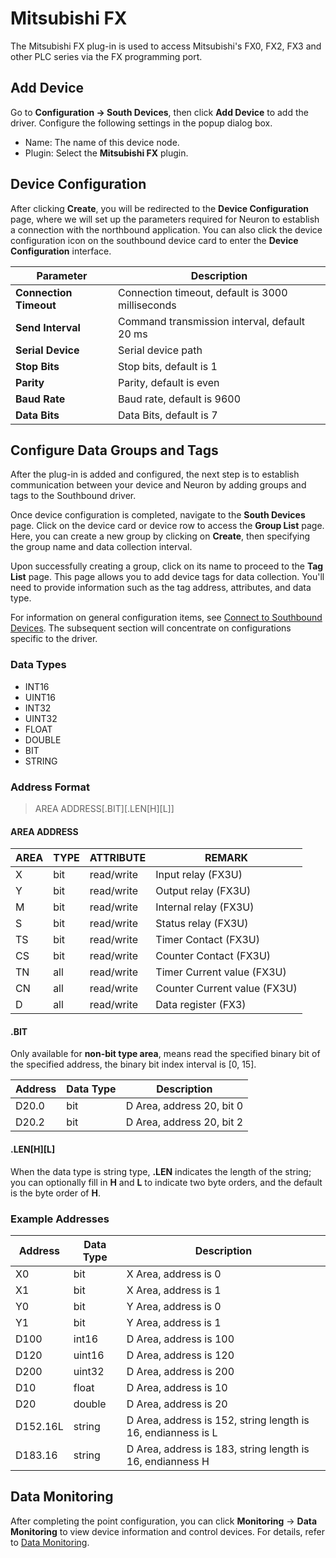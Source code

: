 # Mitsubishi FX

The Mitsubishi FX plug-in is used to access Mitsubishi's FX0, FX2, FX3 and other PLC series via the FX programming port.

## Add Device

Go to **Configuration -> South Devices**, then click **Add Device** to add the driver. Configure the following settings in the popup dialog box.

- Name: The name of this device node.
- Plugin: Select the **Mitsubishi FX** plugin.

## Device Configuration

After clicking **Create**, you will be redirected to the **Device Configuration** page, where we will set up the parameters required for Neuron to establish a connection with the northbound application. You can also click the device configuration icon on the southbound device card to enter the **Device Configuration** interface.

|  Parameter    |  Description              |
| -------- | ------------------------------ |
| **Connection Timeout** | Connection timeout, default is 3000 milliseconds |
| **Send Interval** | Command transmission interval, default 20 ms     |
| **Serial Device** | Serial device path                               |
| **Stop Bits** | Stop bits, default is 1                          |
| **Parity**  | Parity, default is even                          |
| **Baud Rate** | Baud rate, default is 9600                       |
| **Data Bits** | Data Bits, default is 7                          |

## Configure Data Groups and Tags

After the plug-in is added and configured, the next step is to establish communication between your device and Neuron by adding groups and tags to the Southbound driver.

Once device configuration is completed, navigate to the **South Devices** page. Click on the device card or device row to access the **Group List** page. Here, you can create a new group by clicking on **Create**, then specifying the group name and data collection interval.

Upon successfully creating a group, click on its name to proceed to the **Tag List** page. This page allows you to add device tags for data collection. You'll need to provide information such as the tag address, attributes, and data type.

For information on general configuration items, see [Connect to Southbound Devices](../south-devices.md). The subsequent section will concentrate on configurations specific to the driver.

### Data Types

* INT16
* UINT16
* INT32
* UINT32
* FLOAT
* DOUBLE
* BIT
* STRING


### Address Format

> AREA ADDRESS\[.BIT]\[.LEN\[H]\[L]]

#### AREA ADDRESS

| AREA | TYPE | ATTRIBUTE  |  REMARK                                  |
| ---- | -------- | ----- | -------------------------------------- |
| X    | bit      | read/write | Input relay (FX3U)                |
| Y    | bit      | read/write | Output relay (FX3U)               |
| M    | bit      | read/write | Internal relay (FX3U)             |
| S    | bit      | read/write | Status relay (FX3U)               |
| TS   | bit      | read/write | Timer Contact (FX3U)              |
| CS   | bit      | read/write | Counter Contact (FX3U)            |
| TN   | all      | read/write | Timer Current value (FX3U)        |
| CN   | all      | read/write | Counter Current value (FX3U)      |
| D    | all      | read/write | Data register (FX3)               |

#### .BIT

Only available for **non-bit type area**, means read the specified binary bit of the specified address, the binary bit index interval is [0, 15].

| Address  | Data Type |  Description                      |
| ----- | -------- | -------------------------- |
| D20.0 | bit      | D Area, address 20, bit 0 |
| D20.2 | bit      | D Area, address 20, bit 2 |

#### .LEN\[H]\[L]

When the data type is string type, **.LEN** indicates the length of the string; you can optionally fill in **H** and **L** to indicate two byte orders, and the default is the byte order of **H**.

### Example Addresses

| Address      | Data Type |  Description                                          |
| --------- | -------- | -------------------------------------------- |
| X0    | bit      | X Area, address is 0   |
| X1    | bit      | X Area, address is 1   |
| Y0    | bit      | Y Area, address is 0   |
| Y1    | bit      | Y Area, address is 1   |
| D100  | int16    | D Area, address is 100 |
| D120  | uint16   | D Area, address is 120 |
| D200  | uint32   | D Area, address is 200 |
| D10   | float    | D Area, address is 10  |
| D20   | double   | D Area, address is 20  |
| D152.16L | string   | D Area, address is 152, string length is 16, endianness is L |
| D183.16  | string   | D Area, address is 183, string length is 16, endianness H |

## Data Monitoring

After completing the point configuration, you can click **Monitoring** -> **Data Monitoring** to view device information and control devices. For details, refer to [Data Monitoring](../../../admin/monitoring.md).

